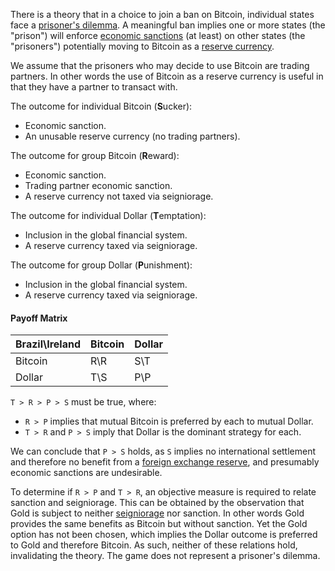 There is a theory that in a choice to join a ban on Bitcoin, individual states face a [prisoner's dilemma](https://en.wikipedia.org/wiki/Prisoner%27s_dilemma). A meaningful ban implies one or more states (the "prison") will enforce [economic sanctions](https://www.cfr.org/backgrounder/what-are-economic-sanctions) (at least) on other states (the "prisoners") potentially moving to Bitcoin as a [reserve currency](https://en.wikipedia.org/wiki/Reserve_currency).

We assume that the prisoners who may decide to use Bitcoin are trading partners. In other words the use of Bitcoin as a reserve currency is useful in that they have a partner to transact with.

The outcome for individual Bitcoin (**S**ucker):
* Economic sanction.
* An unusable reserve currency (no trading partners).

The outcome for group Bitcoin (**R**eward):
* Economic sanction.
* Trading partner economic sanction.
* A reserve currency not taxed via seigniorage.

The outcome for individual Dollar (**T**emptation):
* Inclusion in the global financial system.
* A reserve currency taxed via seigniorage.

The outcome for group Dollar (**P**unishment):
* Inclusion in the global financial system.
* A reserve currency taxed via seigniorage.

#### Payoff Matrix
|Brazil\Ireland     |Bitcoin|Dollar  |
|-------------------|-------|--------|
|Bitcoin            |R\R    |S\T     |
|Dollar             |T\S    |P\P     |

`T > R > P > S` must be true, where:
* `R > P` implies that mutual Bitcoin is preferred by each to mutual Dollar.
* `T > R` and `P > S` imply that Dollar is the dominant strategy for each.

We can conclude that `P > S` holds, as `S` implies no international settlement and therefore no benefit from a [foreign exchange reserve](https://en.wikipedia.org/wiki/Foreign-exchange_reserves), and presumably economic sanctions are undesirable.

To determine if `R > P` and `T > R`, an objective measure is required to relate sanction and seigniorage. This can be obtained by the observation that Gold is subject to neither [seigniorage](https://en.wikipedia.org/wiki/Seigniorage) nor sanction. In other words Gold provides the same benefits as Bitcoin but without sanction. Yet the Gold option has not been chosen, which implies the Dollar outcome is preferred to Gold and therefore Bitcoin. As such, neither of these relations hold, invalidating the theory. The game does not represent a prisoner's dilemma.
